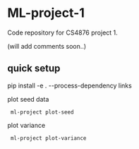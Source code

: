 # ML-project-1
Code repository for CS4876 project 1.


(will add comments soon..)

## quick setup


   pip install -e . --process-dependency links
   

plot seed data

     ml-project plot-seed

plot variance

     ml-project plot-variance

